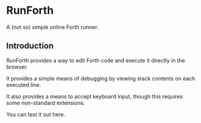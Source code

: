 # RunForth

A (not so) simple online Forth runner.

## Introduction

RunForth provides a way to edit Forth code and execute it directly in the browser.

It provides a simple means of debugging by viewing stack contents on each executed line.

It also provides a means to accept keyboard input, though this requires some non-standard extensions.

You can test it out here.
